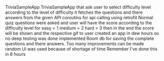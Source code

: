  TriviaSampleApp 
 TriviaSampleApp that ask user to select difficulty level
according to the level of difficulty it fetches the questions and there answers from the given API
coroutins for api calling using retrofit 
Normal quiz questions were asked and user will have the score according to the difficulty level 
for easy = 1
medium = 2
hard = 3
then in the end the score will be shown and the respective gif to user
created an app in dew hours so no deep testing was done 
implemented Room db for saving the complete questions and there answers.
Too many improvements can be made 
random Ui was used because of shortage of time 
Remember I've done this in 8 hours 
